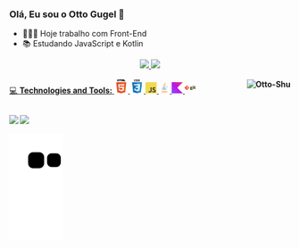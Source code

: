 ### Olá, Eu sou o Otto Gugel 👋

- 👨🏻‍💻 Hoje trabalho com Front-End
- 📚 Estudando JavaScript e Kotlin

<div align="center">
  <a href="https://github.com/ottogugel">
  <img height="150cm" src="https://github-readme-stats.vercel.app/api?username=ottogugel&show_icons=true&theme=radical&bg_color=0D1117&include_all_commits=true&count_private=true"/>
  <img height="150cm" src="https://github-readme-stats.vercel.app/api/top-langs/?username=ottogugel&layout=compact&langs_count=7&theme=radical&bg_color=0D1117"/>
</div>
  
 <br> 
💻 <strong>Technologies and Tools:<strong>
  <code><img height="25" src="https://raw.githubusercontent.com/github/explore/80688e429a7d4ef2fca1e82350fe8e3517d3494d/topics/html/html.png"></code>
  <code><img height="25" src="https://raw.githubusercontent.com/github/explore/80688e429a7d4ef2fca1e82350fe8e3517d3494d/topics/css/css.png"></code>
  <code><img height="20" src="https://raw.githubusercontent.com/github/explore/80688e429a7d4ef2fca1e82350fe8e3517d3494d/topics/javascript/javascript.png"></code>
  <code><img height="20" src="https://raw.githubusercontent.com/github/explore/80688e429a7d4ef2fca1e82350fe8e3517d3494d/topics/java/java.png"></code>
  <code><img height="20" src="https://raw.githubusercontent.com/github/explore/80688e429a7d4ef2fca1e82350fe8e3517d3494d/topics/kotlin/kotlin.png"></code>
  <code><img height="20" src="https://raw.githubusercontent.com/github/explore/80688e429a7d4ef2fca1e82350fe8e3517d3494d/topics/git/git.png"></code>
  <img align="right" alt="Otto-Shu" src="https://pa1.narvii.com/6399/65f8fcc9ee00289fc65ff64d493d58de8d129f55_hq.gif">
  
 ##
  
<div> 
  <a href = "mailto:ottogugel99@gmail.com"><img src="https://img.shields.io/badge/-Gmail-%23333?style=for-the-badge&logo=gmail&logoColor=white" target="_blank"></a>
  <a href="https://br.linkedin.com/in/otto-gugel-3bab38147" target="_blank"><img src="https://img.shields.io/badge/-LinkedIn-%230077B5?style=for-the-badge&logo=linkedin&logoColor=white" target="_blank"></a> 
</div>

![Snake animation](https://github.com/rafaballerini/rafaballerini/blob/output/github-contribution-grid-snake.svg)

